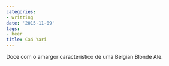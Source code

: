 ```yaml
---
categories:
- writting
date: '2015-11-09'
tags:
- beer
title: Caá Yari
---
```


Doce com o amargor característico de uma Belgian Blonde Ale.